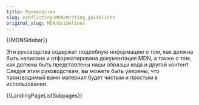 ```yaml
---
title: Руководства
slug: conflicting/MDN/Writing_guidelines
original_slug: MDN/Guidelines
---
```


{{MDNSidebar}}

Эти руководства содержат подробную информацию о том, как должна быть написана и отформатирована документация MDN, а также о том, как должны быть представлены наши образцы кода и другой контент. Следуя этим руководствам, вы можете быть уверены, что производимый вами материал будет чистым и простым в использовании.

{{LandingPageListSubpages}}
